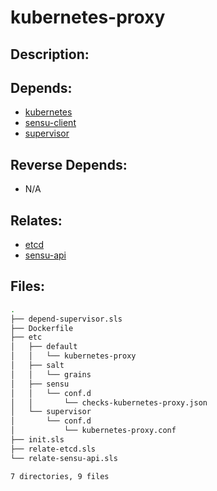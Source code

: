 # kubernetes-proxy

## Description:



## Depends:

  -  [kubernetes](salt/kubernetes)
  -  [sensu-client](salt/sensu-client)
  -  [supervisor](salt/supervisor)

## Reverse Depends:

  -  N/A

## Relates:

  -  [etcd](salt/etcd)
  -  [sensu-api](salt/sensu-api)

## Files:

```bash
.
├── depend-supervisor.sls
├── Dockerfile
├── etc
│   ├── default
│   │   └── kubernetes-proxy
│   ├── salt
│   │   └── grains
│   ├── sensu
│   │   └── conf.d
│   │       └── checks-kubernetes-proxy.json
│   └── supervisor
│       └── conf.d
│           └── kubernetes-proxy.conf
├── init.sls
├── relate-etcd.sls
└── relate-sensu-api.sls

7 directories, 9 files
```
